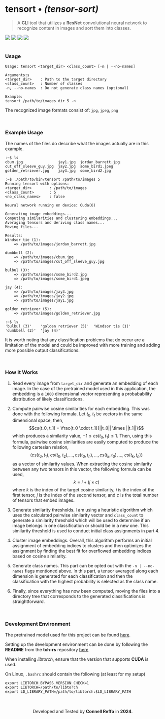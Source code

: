 # $\text{tensort}\bullet\textit{(tensor-sort)}$
> A **CLI** tool that utilizes a **ResNet** convolutional neural network to recognize content in images and sort them into classes.

<div>
  <img src="https://img.shields.io/badge/rust-%23000000.svg?style=for-the-badge&logo=rust&logoColor=white" />
  <img src="https://img.shields.io/badge/PyTorch-%23EE4C2C.svg?style=for-the-badge&logo=PyTorch&logoColor=white" />
  <img src="https://img.shields.io/badge/docker-%230db7ed.svg?style=for-the-badge&logo=docker&logoColor=white" />
  <img src="https://github.com/connellr023/tensort/actions/workflows/ci.yml/badge.svg">
</div>

<br />

### Usage
```
Usage: tensort <target_dir> <class_count> [-n | --no-names]

Arguments:s
<target_dir>    : Path to the target directory
<class_count>   : Number of classes
-n, --no-names  : Do not generate class names (optional)

Example:
tensort /path/to/images_dir 5 -n
```

The recognized image formats consist of:
`jpg`, `jpeg`, `png`

<br />

### Example Usage
The names of the files do describe what the images actually are in this example.
```
:~$ ls
cbum.jpg                jay1.jpg  jordan_barrett.jpg
cut_off_sleeve_guy.jpg  jay2.jpg  some_bird1.jpeg
golden_retriever.jpg    jay3.jpg  some_bird2.jpg

:~$ ./path/to/bin/tensort /path/to/images 5
Running tensort with options:
<target_dir>        : /path/to/images
<class_count>       : 5
<no_class_names>    : false
            
Neural network running on device: Cuda(0)

Generating image embeddings...
Computing similarities and clustering embeddings...
Averaging tensors and deriving class names...
Moving files...

Results:
Windsor tie (1):
	=> /path/to/images/jordan_barrett.jpg

dumbbell (2):
	=> /path/to/images/cbum.jpg
	=> /path/to/images/cut_off_sleeve_guy.jpg

bulbul (3):
	=> /path/to/images/some_bird2.jpg
	=> /path/to/images/some_bird1.jpeg

jay (4):
	=> /path/to/images/jay3.jpg
	=> /path/to/images/jay2.jpg
	=> /path/to/images/jay1.jpg

golden retriever (5):
	=> /path/to/images/golden_retriever.jpg

:~$ ls
'bulbul (3)'    'golden retriever (5)'  'Windsor tie (1)'
'dumbbell (2)'  'jay (4)'
```
It is worth noting that any classification problems that do occur are a limitation of the model and could be improved with more training and adding more possible output classifications.

<br />

### How It Works
1. Read every image from `target_dir` and generate an embedding of each image. In the case of the pretrained model used in this application, the embedding is a `1000` dimensional vector representing a probabability distribution of likely classifications.

2. Compute pairwise cosine similarities for each embedding. This was done with the following formula. Let $t_0,  t_1$ be vectors in the same dimensional space, then, $$cs(t_0,  t_1) = \frac{t_0 \cdot t_1}{||t_0|| \times ||t_1||}$$ which produces a similarity value, $-1 \leq cs(t_0,  t_1) \leq 1$. Then, using this formula, pairwise cosine similarities are easily computed to produce the following cartesian relation, $$\langle  cs(t_0,  t_1),  cs(t_0,  t_2),  ...,  cs(t_0,  t_n),  ...,  cs(t_k,  t_0),  ...,  cs(t_k,  t_n)  \rangle$$ as a vector of similarity values. When extracting the cosine similarity between any two tensors in this vector, the following formula can be used, $$k = i + (j \times c)$$ where $k$ is the index of the target cosine similarity, $i$ is the index of the first tensor, $j$ is the index of the second tensor, and $c$ is the total number of tensors that embed images.

3. Generate similarity thresholds. I am using a heuristic algorithm which uses the calculated pairwise similarity vector and `class_count` to generate a similarity threshold which will be used to determine if an image belongs in one classification or should be in a new one. This similarity threshold is used to conduct initial class assignments in part 4.

4. Cluster image embeddings. Overall, this algorithm performs an initial assignment of embedding indices to clusters and then optimizes the assignment by finding the best fit for overflowed embedding indices based on cosine similarity.

5. Generate class names. This part can be opted out with the `-n | --no-names` flags mentioned above. In this part, a tensor averaged along each dimension is generated for each classification and then the classification with the highest probability is selected as the class name.

6. Finally, since everything has now been computed, moving the files into a directory tree that corresponds to the generated classifications is straightforward.

<br />

### Development Environment
The pretrained model used for this project can be found <a href="https://github.com/LaurentMazare/tch-rs/releases/download/mw/resnet34.ot">here</a>.

Setting up the development environment can be done by following the **README** from the **tch-rs** repository <a href="https://github.com/LaurentMazare/tch-rs">here</a>

When installing *libtorch*, ensure that the version that supports **CUDA** is used.

On Linux, `.bashrc` should contain the following (at least for my setup)
```
export LIBTORCH_BYPASS_VERSION_CHECK=1
export LIBTORCH=/path/to/libtorch
export LD_LIBRARY_PATH=/path/to/libtorch:$LD_LIBRARY_PATH
```

<br />
<br />

<div align="center">
  Developed and Tested by <b>Connell Reffo</b> in <b>2024</b>.
</div>
